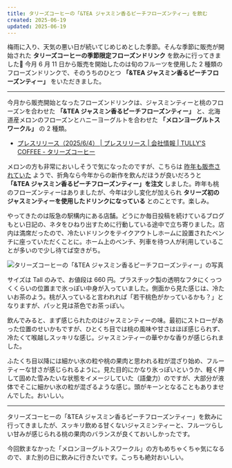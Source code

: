 ```yaml
---
title: タリーズコーヒーの「&TEA ジャスミン香るピーチフローズンティー」を飲む
created: 2025-06-19
updated: 2025-06-19
---
```


梅雨に入り、天気の悪い日が続いてじめじめとした季節。そんな季節に販売が開始された **タリーズコーヒーの季節限定フローズンドリンク** を飲みに行ってきました🧊 今月 6 月 11 日から販売を開始したのは旬のフルーツを使用した 2 種類のフローズンドリンクで、そのうちのひとつ **「&TEA ジャスミン香るピーチフローズンティー」** をいただきました。

---

今月から販売開始となったフローズンドリンクは、ジャスミンティーと桃のフローズンを合わせた **「&TEA ジャスミン香るピーチフローズンティー」** と、北海道産メロンのフローズンとハニーヨーグルトを合わせた **「メロンヨーグルトスワークル」** の 2 種類。

- [プレスリリース（2025/6/4） | プレスリリース | 会社情報 | TULLY'S COFFEE - タリーズコーヒー](https://www.tullys.co.jp/company/pressrelease/2025/06/2025_js_peach.html)

メロンの方も非常においしそうで気になったのですが、こちらは [昨年も販売されていた](https://www.tullys.co.jp/company/pressrelease/2024/06/2024_melon&yogurt_sw.html) ようで、折角なら今年からの新作を飲んだほうが良いだろうと **「&TEA ジャスミン香るピーチフローズンティー」を注文** しました。昨年も桃のフローズンティーはありましたが、今年は少し変化が加えられ **タリーズ初のジャスミンティーを使用したドリンクになっている** とのことです。楽しみ。

やってきたのは阪急の駅構内にある店舗。どうにか毎日投稿を続けているブログもとい日記の、ネタをひねり出すために行動している途中で立ち寄りました。店内は満席だったので、冷たいドリンクをテイクアウトしホームに設置されたベンチに座っていただくことに。ホーム上のベンチ、列車を待つ人が利用していることが多いので少し待てば空きがち。

![タリーズコーヒーの「&TEA ジャスミン香るピーチフローズンティー」の写真](09804fae-34f2-4f5c-b4f5-3a62b8970200)

サイズは Tall のみで、お値段は 660 円。プラスチック製の透明なフタにくっつくくらいの位置まで氷っぽい中身が入っていました。側面から見た感じは、冷たいお茶のよう。桃が入っていると言われれば「若干桃色がかっているかも？」となりますが、パッと見は茶色でお茶っぽい。

飲んでみると、まず感じられたのはジャスミンティーの味。最初にストローがあった位置のせいかもですが、ひとくち目では桃の風味や甘さはほぼ感じられず、冷たくて喉越しスッキリな感じ。ジャスミンティーの華やかな香りが感じられました。

ふたくち目以降には細かい氷の粒や桃の果肉と思われる粒が混ざり始め、フルーティーな甘さが感じられるように。見た目的にかなり氷っぽいというか、軽く押して固めた雪みたいな状態をイメージしていた（語彙力）のですが、大部分が液体でそこに細かい氷の粒が混ざるような感じ。頭がキーンとなることもありませんでした。おいしい。

---

タリーズコーヒーの「&TEA ジャスミン香るピーチフローズンティー」を飲みに行ってきましたが、スッキリ飲める甘くないジャスミンティーと、フルーツらしい甘みが感じられる桃の果肉のバランスが良くておいしかったです。

今回飲まなかった「メロンヨーグルトスワークル」の方もめちゃくちゃ気になるので、また別の日に飲みに行きたいです。こっちも絶対おいしい。
